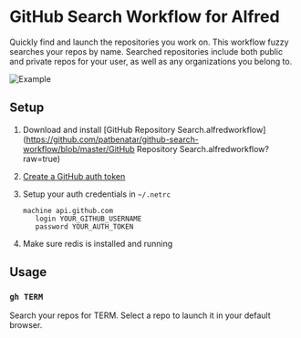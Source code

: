 # GitHub Search Workflow for Alfred

Quickly find and launch the repositories you work on. This workflow fuzzy
searches your repos by name. Searched repositories include both public and
private repos for your user, as well as any organizations you belong to.

![Example](http://i.imgur.com/9a07zwz.png)

## Setup

1. Download and install [GitHub Repository Search.alfredworkflow](https://github.com/patbenatar/github-search-workflow/blob/master/GitHub Repository Search.alfredworkflow?raw=true)
1. [Create a GitHub auth token](https://help.github.com/articles/creating-an-access-token-for-command-line-use/)
1. Setup your auth credentials in `~/.netrc`
   
   ```
   machine api.github.com
      login YOUR_GITHUB_USERNAME
      password YOUR_AUTH_TOKEN
   ```
1. Make sure redis is installed and running

## Usage

### `gh TERM`

Search your repos for TERM. Select a repo to launch it in your default browser.
